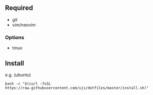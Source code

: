 ## Required

- git
- vim/neovim

### Options

- tmux

## Install

e.g. (ubuntu)

```
bash -c "$(curl -fsSL https://raw.githubusercontent.com/uji/dotfiles/master/install.sh)"
```
